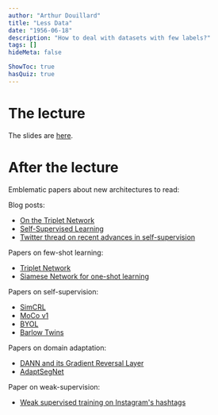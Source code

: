 ```yaml
---
author: "Arthur Douillard"
title: "Less Data"
date: "1956-06-18"
description: "How to deal with datasets with few labels?"
tags: []
hideMeta: false

ShowToc: true
hasQuiz: true
---
```


# The lecture

The slides are [here](/04_lessdata.pdf).

# After the lecture


Emblematic papers about new architectures to read:


Blog posts:
- [On the Triplet Network](https://omoindrot.github.io/triplet-loss)
- [Self-Supervised Learning](https://lilianweng.github.io/lil-log/2019/11/10/self-supervised-learning.html)
- [Twitter thread on recent advances in self-supervision](https://twitter.com/araffin2/status/1405527019102760965)

Papers on few-shot learning:
- [Triplet Network](https://arxiv.org/abs/1412.6622)
- [Siamese Network for one-shot learning](https://www.cs.cmu.edu/~rsalakhu/papers/oneshot1.pdf)


Papers on self-supervision:
- [SimCRL](https://arxiv.org/abs/2002.05709)
- [MoCo v1](https://arxiv.org/abs/1911.05722)
- [BYOL](https://arxiv.org/abs/2006.07733)
- [Barlow Twins](https://arxiv.org/abs/2103.03230)

Papers on domain adaptation:
- [DANN and its Gradient Reversal Layer](https://arxiv.org/abs/1505.07818)
- [AdaptSegNet](https://arxiv.org/abs/1802.10349)

Paper on weak-supervision:
- [Weak supervised training on Instagram's hashtags](https://arxiv.org/abs/1805.00932)

